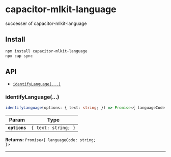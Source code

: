 # capacitor-mlkit-language

successer of capacitor-mlkit-language

## Install

```bash
npm install capacitor-mlkit-language
npx cap sync
```

## API

<docgen-index>

* [`identifyLanguage(...)`](#identifylanguage)

</docgen-index>

<docgen-api>
<!--Update the source file JSDoc comments and rerun docgen to update the docs below-->

### identifyLanguage(...)

```typescript
identifyLanguage(options: { text: string; }) => Promise<{ languageCode: string; }>
```

| Param         | Type                           |
| ------------- | ------------------------------ |
| **`options`** | <code>{ text: string; }</code> |

**Returns:** <code>Promise&lt;{ languageCode: string; }&gt;</code>

--------------------

</docgen-api>
